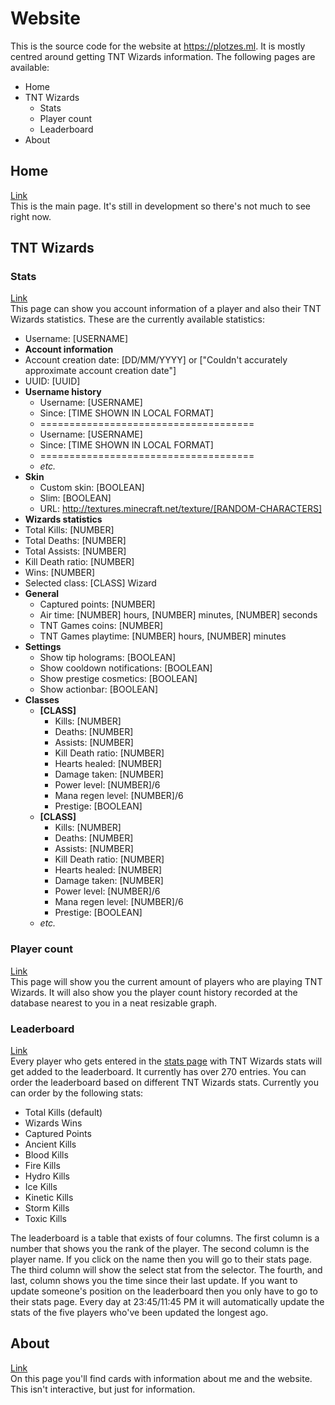 # Website
 This is the source code for the website at https://plotzes.ml. It is mostly centred around getting TNT Wizards information. The following pages are available:
 - Home
 - TNT Wizards
	 - Stats
	 - Player count
	 - Leaderboard
 - About

## Home
 [Link](https://plotzes.ml)  
 This is the main page. It's still in development so there's not much to see right now.  

## TNT Wizards
 ### Stats
 [Link](https://plotzes.ml/stats)  
 This page can show you account information of a player and also their TNT Wizards statistics. These are the currently available statistics:
 - Username: [USERNAME]
 - **Account information**
  - Account creation date: [DD/MM/YYYY] or ["Couldn't accurately approximate account creation date"]
  - UUID: [UUID]
  - **Username history**
    - Username: [USERNAME]
    - Since: [TIME SHOWN IN LOCAL FORMAT]
    - =====================================
    - Username: [USERNAME]
    - Since: [TIME SHOWN IN LOCAL FORMAT]
    - =====================================
    - *etc.*
  - **Skin**
    - Custom skin: [BOOLEAN]
    - Slim: [BOOLEAN]
    - URL: http://textures.minecraft.net/texture/[RANDOM-CHARACTERS]
 - **Wizards statistics**
  - Total Kills: [NUMBER]
  - Total Deaths: [NUMBER]
  - Total Assists: [NUMBER]
  - Kill Death ratio: [NUMBER]
  - Wins: [NUMBER]
  - Selected class: [CLASS] Wizard
  - **General**
    - Captured points: [NUMBER]
    - Air time: [NUMBER] hours, [NUMBER] minutes, [NUMBER] seconds
    - TNT Games coins: [NUMBER]
    - TNT Games playtime: [NUMBER] hours, [NUMBER] minutes
  - **Settings**
    - Show tip holograms: [BOOLEAN]
    - Show cooldown notifications: [BOOLEAN]
    - Show prestige cosmetics: [BOOLEAN]
    - Show actionbar: [BOOLEAN]
  - **Classes**
    - **[CLASS]**
      - Kills: [NUMBER]
      - Deaths: [NUMBER]
      - Assists: [NUMBER]
      - Kill Death ratio: [NUMBER]
      - Hearts healed: [NUMBER]
      - Damage taken: [NUMBER]
      - Power level: [NUMBER]/6
      - Mana regen level: [NUMBER]/6
      - Prestige: [BOOLEAN]
    - **[CLASS]**
      - Kills: [NUMBER]
      - Deaths: [NUMBER]
      - Assists: [NUMBER]
      - Kill Death ratio: [NUMBER]
      - Hearts healed: [NUMBER]
      - Damage taken: [NUMBER]
      - Power level: [NUMBER]/6
      - Mana regen level: [NUMBER]/6
      - Prestige: [BOOLEAN]
    - *etc.*

 ### Player count
 [Link](https://plotzes.ml/wizcount)  
 This page will show you the current amount of players who are playing TNT Wizards. It will also show you the player count history recorded at the database nearest to you in a neat resizable graph.

 ### Leaderboard
 [Link](https://plotzes.ml/leaderboard)  
 Every player who gets entered in the [stats page](https://plotzes.ml/stats) with TNT Wizards stats will get added to the leaderboard. It currently has over 270 entries. You can order the leaderboard based on different TNT Wizards stats. Currently you can order by the following stats:
  - Total Kills (default)
  - Wizards Wins
  - Captured Points
  - Ancient Kills
  - Blood Kills
  - Fire Kills
  - Hydro Kills
  - Ice Kills
  - Kinetic Kills
  - Storm Kills
  - Toxic Kills

 The leaderboard is a table that exists of four columns. The first column is a number that shows you the rank of the player. The second column is the player name. If you click on the name then you will go to their stats page. The third column will show the select stat from the selector. The fourth, and last, column shows you the time since their last update. If you want to update someone's position on the leaderboard then you only have to go to their stats page. Every day at 23:45/11:45 PM it will automatically update the stats of the five players who've been updated the longest ago.

## About
  [Link](https://plotzes.ml/about)  
  On this page you'll find cards with information about me and the website. This isn't interactive, but just for information.
